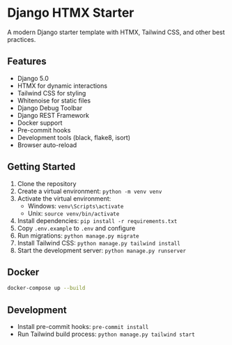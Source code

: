 # Django HTMX Starter

A modern Django starter template with HTMX, Tailwind CSS, and other best practices.

## Features

- Django 5.0
- HTMX for dynamic interactions
- Tailwind CSS for styling
- Whitenoise for static files
- Django Debug Toolbar
- Django REST Framework
- Docker support
- Pre-commit hooks
- Development tools (black, flake8, isort)
- Browser auto-reload

## Getting Started

1. Clone the repository
2. Create a virtual environment: `python -m venv venv`
3. Activate the virtual environment:
   - Windows: `venv\Scripts\activate`
   - Unix: `source venv/bin/activate`
4. Install dependencies: `pip install -r requirements.txt`
5. Copy `.env.example` to `.env` and configure
6. Run migrations: `python manage.py migrate`
7. Install Tailwind CSS: `python manage.py tailwind install`
8. Start the development server: `python manage.py runserver`

## Docker

```bash
docker-compose up --build
```

## Development

- Install pre-commit hooks: `pre-commit install`
- Run Tailwind build process: `python manage.py tailwind start`